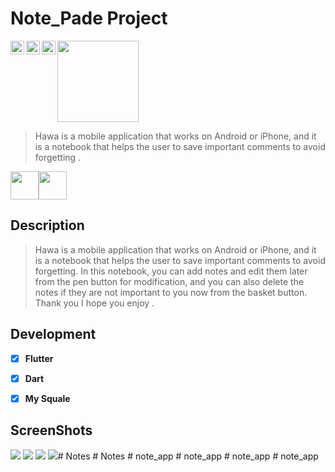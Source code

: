 # Note_Pade Project

<a href="https://twitter.com/OelshereifS">
  <img align="left" alt="Omar Elshereif | Twitter" width="22px" src="https://cdn.jsdelivr.net/npm/simple-icons@v3/icons/twitter.svg" /></a>
  <a href="https://www.linkedin.com/in/omar-elshereif-67605723a/">
  <img align="left" alt="Adarshreddyash LinkdeIN" width="22px" src="https://cdn.jsdelivr.net/npm/simple-icons@v3/icons/linkedin.svg" />
</a>
<a href="https://www.instagram.com/o.elshereif/">
  <img align="left" alt="Adarshreddyash Instagram" width="22px" src="https://cdn.jsdelivr.net/npm/simple-icons@v3/icons/instagram.svg" /></a>



<img src="images/note_pade.png" height="130">

> Hawa is a mobile application that works on Android or iPhone, and it is a notebook that helps the user to save important comments to avoid forgetting .

<img src="https://raw.githubusercontent.com/github/explore/80688e429a7d4ef2fca1e82350fe8e3517d3494d/topics/flutter/flutter.png" height="45"><img src="https://upload.wikimedia.org/wikipedia/commons/7/7e/Dart-logo.png" height="45">

## Description

> Hawa is a mobile application that works on Android or iPhone, and it is a notebook that helps the user to save important comments to avoid forgetting. In this notebook, you can add notes and edit them later from the pen button for modification, and you can also delete the notes if they are not important to you now from the basket button. Thank you I hope you enjoy .


## Development

* [x] **Flutter** 
* [x] **Dart**
* [x] **My Squale**


## ScreenShots

<img src="images/1Screen.png">
<img src="images/2Screen.png">
<img src="images/3Screen.png">
<img src="images/4Screen.png">#   N o t e s  
 #   N o t e s  
 #   n o t e _ a p p  
 #   n o t e _ a p p  
 #   n o t e _ a p p  
 #   n o t e _ a p p  
 